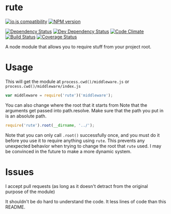 rute
====

[![io.js compatibility](https://img.shields.io/badge/io.js-compatible-brightgreen.svg?style=flat)](https://iojs.org/)
[![NPM version](http://img.shields.io/npm/v/rute.svg?style=flat)](https://www.npmjs.org/package/rute)

[![Dependency Status](http://img.shields.io/david/ksmithut/rute.svg?style=flat)](https://gemnasium.com/ksmithut/rute)
[![Dev Dependency Status](http://img.shields.io/david/dev/ksmithut/rute.svg?style=flat)](https://gemnasium.com/ksmithut/rute)
[![Code Climate](http://img.shields.io/codeclimate/github/ksmithut/rute.svg?style=flat)](https://codeclimate.com/github/ksmithut/rute)
[![Build Status](http://img.shields.io/travis/ksmithut/rute.svg?style=flat)](https://travis-ci.org/ksmithut/rute)
[![Coverage Status](http://img.shields.io/codeclimate/coverage/github/ksmithut/rute.svg?style=flat)](https://codeclimate.com/github/ksmithut/rute)

A node module that allows you to require stuff from your project root.

Usage
=====

This will get the module at `process.cwd()/middleware.js` or
`process.cwd()/middleware/index.js`

```javascript
var middleware = require('rute')('middleware');
```

You can also change where the root that it starts from
Note that the arguments get passed into path.resolve.
Make sure that the path you put in is an absolute path.

```javascript
require('rute').root(__dirname, '../');
```

Note that you can only call `.root()` successfully once, and you must do it
before you use it to require anything using `rute`. This prevents any
unexpected behavior when trying to change the root that `rute` used. I may be
convinced in the future to make a more dynamic system.

Issues
======

I accept pull requests (as long as it doesn't detract from the original purpose
of the module)

It shouldn't be do hard to understand the code. It less lines of code than this
README.
